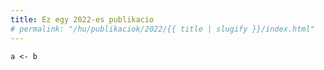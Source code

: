 ```yaml
---
title: Ez egy 2022-es publikacio
# permalink: "/hu/publikaciok/2022/{{ title | slugify }}/index.html"
---
```



```{r}
a <- b
```
